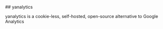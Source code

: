 ## yanalytics

yanalytics is a cookie-less, self-hosted, open-source alternative to Google Analytics